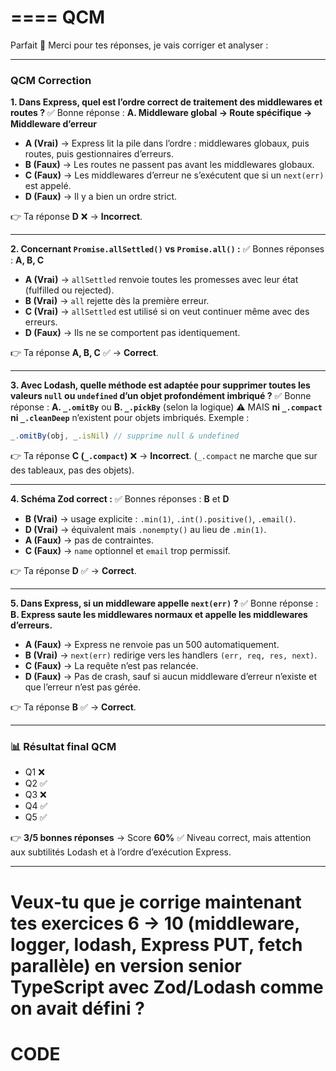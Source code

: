 ====
QCM
====
Parfait 🚀 Merci pour tes réponses, je vais corriger et analyser :

---

### **QCM Correction**

**1. Dans Express, quel est l’ordre correct de traitement des middlewares et routes ?**
✅ Bonne réponse : **A. Middleware global → Route spécifique → Middleware d’erreur**

* **A (Vrai)** → Express lit la pile dans l’ordre : middlewares globaux, puis routes, puis gestionnaires d’erreurs.
* **B (Faux)** → Les routes ne passent pas avant les middlewares globaux.
* **C (Faux)** → Les middlewares d’erreur ne s’exécutent que si un `next(err)` est appelé.
* **D (Faux)** → Il y a bien un ordre strict.

👉 Ta réponse **D** ❌ → **Incorrect**.

---

**2. Concernant `Promise.allSettled()` vs `Promise.all()` :**
✅ Bonnes réponses : **A, B, C**

* **A (Vrai)** → `allSettled` renvoie toutes les promesses avec leur état (fulfilled ou rejected).
* **B (Vrai)** → `all` rejette dès la première erreur.
* **C (Vrai)** → `allSettled` est utilisé si on veut continuer même avec des erreurs.
* **D (Faux)** → Ils ne se comportent pas identiquement.

👉 Ta réponse **A, B, C** ✅ → **Correct**.

---

**3. Avec Lodash, quelle méthode est adaptée pour supprimer toutes les valeurs `null` ou `undefined` d’un objet profondément imbriqué ?**
✅ Bonne réponse : **A. `_.omitBy`** ou **B. `_.pickBy`** (selon la logique)
⚠️ MAIS **ni `_.compact` ni `_.cleanDeep`** n’existent pour objets imbriqués.
Exemple :

```js
_.omitBy(obj, _.isNil) // supprime null & undefined
```

👉 Ta réponse **C (`_.compact`)** ❌ → **Incorrect**.
(`_.compact` ne marche que sur des tableaux, pas des objets).

---

**4. Schéma Zod correct :**
✅ Bonnes réponses : **B** et **D**

* **B (Vrai)** → usage explicite : `.min(1)`, `.int().positive()`, `.email()`.
* **D (Vrai)** → équivalent mais `.nonempty()` au lieu de `.min(1)`.
* **A (Faux)** → pas de contraintes.
* **C (Faux)** → `name` optionnel et `email` trop permissif.

👉 Ta réponse **D** ✅ → **Correct**.

---

**5. Dans Express, si un middleware appelle `next(err)` ?**
✅ Bonne réponse : **B. Express saute les middlewares normaux et appelle les middlewares d’erreurs.**

* **A (Faux)** → Express ne renvoie pas un 500 automatiquement.
* **B (Vrai)** → `next(err)` redirige vers les handlers `(err, req, res, next)`.
* **C (Faux)** → La requête n’est pas relancée.
* **D (Faux)** → Pas de crash, sauf si aucun middleware d’erreur n’existe et que l’erreur n’est pas gérée.

👉 Ta réponse **B** ✅ → **Correct**.

---

### **📊 Résultat final QCM**

* Q1 ❌
* Q2 ✅
* Q3 ❌
* Q4 ✅
* Q5 ✅

👉 **3/5 bonnes réponses** → Score **60%** ✅
Niveau correct, mais attention aux subtilités Lodash et à l’ordre d’exécution Express.

---

Veux-tu que je corrige maintenant tes exercices **6 → 10** (middleware, logger, lodash, Express PUT, fetch parallèle) en version **senior TypeScript** avec Zod/Lodash comme on avait défini ?
=====
CODE
=====
